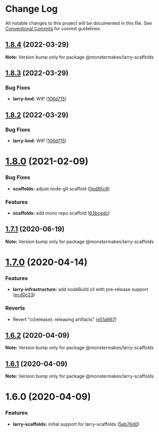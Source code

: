 # Change Log

All notable changes to this project will be documented in this file.
See [Conventional Commits](https://conventionalcommits.org) for commit guidelines.

## [1.8.4](https://github.com/MonsterMakes/larry-scaffolds/compare/@monstermakes/larry-scaffolds@1.8.3...@monstermakes/larry-scaffolds@1.8.4) (2022-03-29)

**Note:** Version bump only for package @monstermakes/larry-scaffolds





## [1.8.3](https://github.com/MonsterMakes/larry-scaffolds/compare/@monstermakes/larry-scaffolds@1.8.1...@monstermakes/larry-scaffolds@1.8.3) (2022-03-29)


### Bug Fixes

* **larry-bnd:** WIP  ([106d715](https://github.com/MonsterMakes/larry-scaffolds/commit/106d7151437e8ffbb12f762475f5475ac7dcf39a))





## [1.8.2](https://github.com/MonsterMakes/larry-scaffolds/compare/@monstermakes/larry-scaffolds@1.8.1...@monstermakes/larry-scaffolds@1.8.2) (2022-03-29)


### Bug Fixes

* **larry-bnd:** WIP  ([106d715](https://github.com/MonsterMakes/larry-scaffolds/commit/106d7151437e8ffbb12f762475f5475ac7dcf39a))





# [1.8.0](https://github.com/MonsterMakes/larry-scaffolds/compare/@monstermakes/larry-scaffolds@1.7.1...@monstermakes/larry-scaffolds@1.8.0) (2021-02-09)


### Bug Fixes

* **scaffolds:** adjust node-git scaffold ([0ed85c8](https://github.com/MonsterMakes/larry-scaffolds/commit/0ed85c8e598d3089f78850d4a9f7fc418161bb85))


### Features

* **scaffolds:** add mono repo scaffold ([63bcedc](https://github.com/MonsterMakes/larry-scaffolds/commit/63bcedc3f884b59b2f1f9692d81892ff8e2c8680))





## [1.7.1](https://github.com/MonsterMakes/larry-scaffolds/compare/@monstermakes/larry-scaffolds@1.7.0...@monstermakes/larry-scaffolds@1.7.1) (2020-06-19)

**Note:** Version bump only for package @monstermakes/larry-scaffolds





# [1.7.0](https://github.com/MonsterMakes/larry-scaffolds/compare/@monstermakes/larry-scaffolds@1.6.2...@monstermakes/larry-scaffolds@1.7.0) (2020-04-14)


### Features

* **larry-infrastructure:** add nodeBuild cli with pre-release support ([ecd0c23](https://github.com/MonsterMakes/larry-scaffolds/commit/ecd0c23a6a56e1592cc421c2457f420e351848c5))


### Reverts

* Revert "ci(release): releasing artifacts" ([e51a667](https://github.com/MonsterMakes/larry-scaffolds/commit/e51a667fc8bc57afd1338725472da486025f4edd))





## [1.6.2](https://github.com/MonsterMakes/larry-scaffolds/compare/@monstermakes/larry-scaffolds@1.6.1...@monstermakes/larry-scaffolds@1.6.2) (2020-04-09)

**Note:** Version bump only for package @monstermakes/larry-scaffolds





## [1.6.1](https://github.com/MonsterMakes/larry-scaffolds/compare/@monstermakes/larry-scaffolds@1.6.0...@monstermakes/larry-scaffolds@1.6.1) (2020-04-09)

**Note:** Version bump only for package @monstermakes/larry-scaffolds





# 1.6.0 (2020-04-09)


### Features

* **larry-scaffolds:** initial support for larry-scaffolds ([5eb76d0](https://github.com/MonsterMakes/larry-scaffolds/commit/5eb76d0a3d08b46a1e3013c5242d02397e9ceda4))
